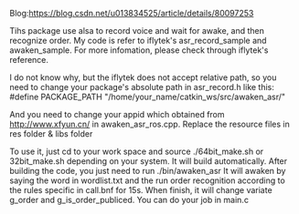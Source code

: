 Blog:https://blog.csdn.net/u013834525/article/details/80097253

Tihs package use alsa to record voice and wait for awake, and then recognize order.
My code is refer to iflytek's asr_record_sample and awaken_sample. For more infomation, please check through iflytek's reference.

I do not know why, but the iflytek does not accept relative path, so you need to change your package's absolute path in asr_record.h like this:
#define PACKAGE_PATH "/home/your_name/catkin_ws/src/awaken_asr/"

And you need to change your appid which obtained from http://www.xfyun.cn/ in awaken_asr_ros.cpp. 
Replace the resource files in res folder & libs folder

To use it, just cd to your work space and source ./64bit_make.sh or 32bit_make.sh depending on your system. It will build automatically. After building the code, you just need to run ./bin/awaken_asr
It will awaken by saying the word in wordlist.txt and the run order recognition according to the rules specific in call.bnf for 15s. When finish, it will change variate g_order and g_is_order_publiced. You can do your job in main.c
